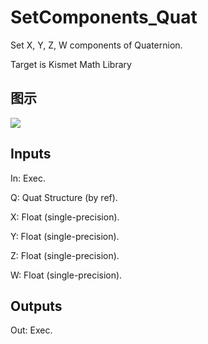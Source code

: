 # SetComponents_Quat

Set X, Y, Z, W components of Quaternion.

Target is Kismet Math Library

## 图示

![]($-20221218-19531111.png)

## Inputs

In: Exec.

Q: Quat Structure (by ref).

X: Float (single-precision).

Y: Float (single-precision).

Z: Float (single-precision).

W: Float (single-precision).  

## Outputs

Out: Exec.

